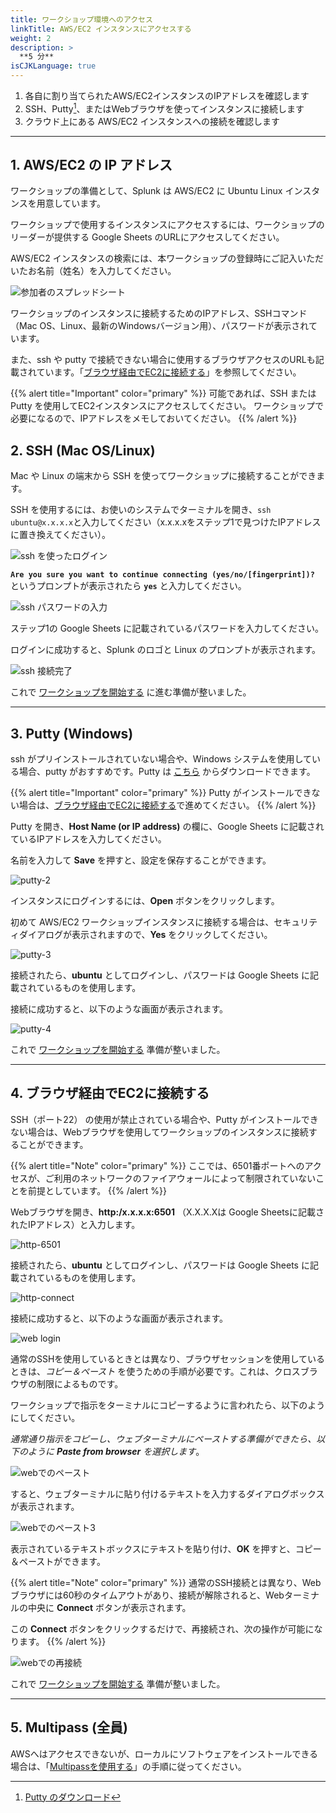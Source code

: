 ```yaml
---
title: ワークショップ環境へのアクセス
linkTitle: AWS/EC2 インスタンスにアクセスする
weight: 2
description: > 
  **5 分**
isCJKLanguage: true
---
```


1. 各自に割り当てられたAWS/EC2インスタンスのIPアドレスを確認します
2. SSH、Putty[^1]、またはWebブラウザを使ってインスタンスに接続します
3. クラウド上にある AWS/EC2 インスタンスへの接続を確認します

---

## 1. AWS/EC2 の IP アドレス

ワークショップの準備として、Splunk は AWS/EC2 に Ubuntu Linux インスタンスを用意しています。

ワークショップで使用するインスタンスにアクセスするには、ワークショップのリーダーが提供する Google Sheets のURLにアクセスしてください。

AWS/EC2 インスタンスの検索には、本ワークショップの登録時にご記入いただいたお名前（姓名）を入力してください。

![参加者のスプレッドシート](../../images/spreadsheet-info.png)

ワークショップのインスタンスに接続するためのIPアドレス、SSHコマンド（Mac OS、Linux、最新のWindowsバージョン用）、パスワードが表示されています。

また、ssh や putty で接続できない場合に使用するブラウザアクセスのURLも記載されています。「[ブラウザ経由でEC2に接続する](./#4-ブラウザ経由でec2に接続する)」を参照してください。

{{% alert title="Important" color="primary" %}}
可能であれば、SSH または Putty を使用してEC2インスタンスにアクセスしてください。
ワークショップで必要になるので、IPアドレスをメモしておいてください。
{{% /alert %}}

## 2. SSH (Mac OS/Linux)

Mac や Linux の端末から SSH を使ってワークショップに接続することができます。

SSH を使用するには、お使いのシステムでターミナルを開き、`ssh ubuntu@x.x.x.x`と入力してください（x.x.x.xをステップ1で見つけたIPアドレスに置き換えてください）。

![ssh を使ったログイン](../../images/ssh-1.png)

**`Are you sure you want to continue connecting (yes/no/[fingerprint])?`** というプロンプトが表示されたら **`yes`** と入力してください。

![ssh パスワードの入力](../../images/ssh-2.png)

ステップ1の Google Sheets に記載されているパスワードを入力してください。

ログインに成功すると、Splunk のロゴと Linux のプロンプトが表示されます。

![ssh 接続完了](../../images/ssh-3.png)

これで [ワークショップを開始する](../../otel/k3s/) に進む準備が整いました。

---

## 3. Putty (Windows)

ssh がプリインストールされていない場合や、Windows システムを使用している場合、putty がおすすめです。Putty は [こちら](https://www.putty.org/) からダウンロードできます。

{{% alert title="Important" color="primary" %}}
Putty がインストールできない場合は、[ブラウザ経由でEC2に接続する](./#4-ブラウザ経由でec2に接続する)で進めてください。
{{% /alert %}}

Putty を開き、**Host Name (or IP address)** の欄に、Google Sheets に記載されているIPアドレスを入力してください。

名前を入力して **Save** を押すと、設定を保存することができます。

![putty-2](../../images/putty-settings.png)

インスタンスにログインするには、**Open** ボタンをクリックします。

初めて AWS/EC2 ワークショップインスタンスに接続する場合は、セキュリティダイアログが表示されますので、**Yes** をクリックしてください。

![putty-3](../../images/putty-security.png)

接続されたら、**ubuntu** としてログインし、パスワードは Google Sheets に記載されているものを使用します。

接続に成功すると、以下のような画面が表示されます。

![putty-4](../../images/putty-loggedin.png)

これで [ワークショップを開始する](../gdi/k3s/) 準備が整いました。

---

## 4. ブラウザ経由でEC2に接続する

SSH（ポート22） の使用が禁止されている場合や、Putty がインストールできない場合は、Webブラウザを使用してワークショップのインスタンスに接続することができます。

{{% alert title="Note" color="primary" %}}
ここでは、6501番ポートへのアクセスが、ご利用のネットワークのファイアウォールによって制限されていないことを前提としています。
{{% /alert %}}

Webブラウザを開き、**http:/x.x.x.x:6501** （X.X.X.Xは Google Sheetsに記載されたIPアドレス）と入力します。

![http-6501](../../images/shellinabox-url.png)

接続されたら、**ubuntu** としてログインし、パスワードは Google Sheets に記載されているものを使用します。

![http-connect](../../images/shellinabox-connect.png)

接続に成功すると、以下のような画面が表示されます。

![web login](../../images/shellinabox-login.png)

通常のSSHを使用しているときとは異なり、ブラウザセッションを使用しているときは、*コピー＆ペースト* を使うための手順が必要です。これは、クロスブラウザの制限によるものです。

ワークショップで指示をターミナルにコピーするように言われたら、以下のようにしてください。

*通常通り指示をコピーし、ウェブターミナルにペーストする準備ができたら、以下のように **Paste from browser** を選択します*。

![webでのペースト](../../images/shellinabox-paste-browser.png)

すると、ウェブターミナルに貼り付けるテキストを入力するダイアログボックスが表示されます。

![webでのペースト3](../../images/shellinabox-example-1.png)

表示されているテキストボックスにテキストを貼り付け、**OK** を押すと、コピー＆ペーストができます。

{{% alert title="Note" color="primary" %}}
通常のSSH接続とは異なり、Webブラウザには60秒のタイムアウトがあり、接続が解除されると、Webターミナルの中央に **Connect** ボタンが表示されます。

この **Connect** ボタンをクリックするだけで、再接続され、次の操作が可能になります。
{{% /alert %}}


 ![webでの再接続](../../images/shellinabox-reconnect.png)

これで [ワークショップを開始する](../gdi/k3s/) 準備が整いました。

---

## 5. Multipass (全員)

AWSへはアクセスできないが、ローカルにソフトウェアをインストールできる場合は、「[Multipassを使用する](https://github.com/signalfx/observability-workshop/tree/master/multipass/README.md)」の手順に従ってください。

[^1]: [Putty のダウンロード](https://www.chiark.greenend.org.uk/~sgtatham/putty/)

